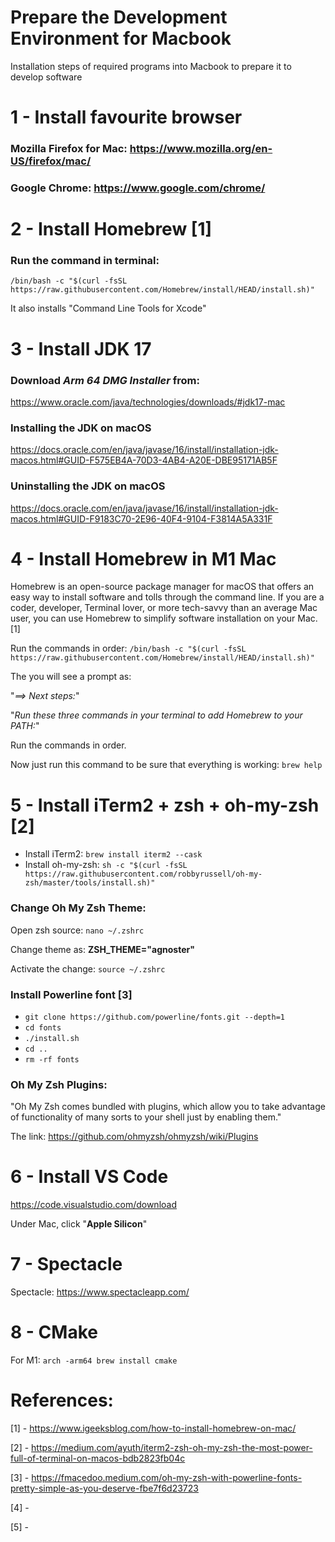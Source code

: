 # Prepare the Development Environment for Macbook
Installation steps of required programs into Macbook to prepare it to develop software

# 1 - Install favourite browser
### Mozilla Firefox for Mac: https://www.mozilla.org/en-US/firefox/mac/
### Google Chrome: https://www.google.com/chrome/

# 2 - Install Homebrew [1]

### Run the command in terminal:

`/bin/bash -c "$(curl -fsSL https://raw.githubusercontent.com/Homebrew/install/HEAD/install.sh)"`

It also installs "Command Line Tools for Xcode"

# 3 - Install JDK 17

### Download *Arm 64 DMG Installer* from:
https://www.oracle.com/java/technologies/downloads/#jdk17-mac

### Installing the JDK on macOS
https://docs.oracle.com/en/java/javase/16/install/installation-jdk-macos.html#GUID-F575EB4A-70D3-4AB4-A20E-DBE95171AB5F

### Uninstalling the JDK on macOS
https://docs.oracle.com/en/java/javase/16/install/installation-jdk-macos.html#GUID-F9183C70-2E96-40F4-9104-F3814A5A331F

# 4 - Install Homebrew in M1 Mac

Homebrew is an open-source package manager for macOS that offers an easy way to install software and tolls through the command line. If you are a coder, developer, Terminal lover, or more tech-savvy than an average Mac user, you can use Homebrew to simplify software installation on your Mac. [1]

Run the commands in order:
`/bin/bash -c "$(curl -fsSL https://raw.githubusercontent.com/Homebrew/install/HEAD/install.sh)"`

The you will see a prompt as:

"*==> Next steps:*"

"*Run these three commands in your terminal to add Homebrew to your PATH:*"

Run the commands in order. 

Now just run this command to be sure that everything is working: `brew help`

# 5 - Install iTerm2 + zsh + oh-my-zsh [2]

- Install iTerm2: `brew install iterm2 --cask`
- Install oh-my-zsh: `sh -c "$(curl -fsSL https://raw.githubusercontent.com/robbyrussell/oh-my-zsh/master/tools/install.sh)"`

### Change Oh My Zsh Theme:

Open zsh source: `nano ~/.zshrc`

Change theme as: **ZSH_THEME="agnoster"**

Activate the change: `source ~/.zshrc`

### Install Powerline font [3]

- `git clone https://github.com/powerline/fonts.git --depth=1`
- `cd fonts`
- `./install.sh`
- `cd ..`
- `rm -rf fonts`

### Oh My Zsh Plugins: 

"Oh My Zsh comes bundled with plugins, which allow you to take advantage of functionality of many sorts to your shell just by enabling them."

The link: https://github.com/ohmyzsh/ohmyzsh/wiki/Plugins

# 6 - Install VS Code

https://code.visualstudio.com/download

Under Mac, click "**Apple Silicon**"

# 7 - Spectacle

Spectacle: https://www.spectacleapp.com/

# 8 - CMake

For M1: `arch -arm64 brew install cmake` 

# References:

[1] - https://www.igeeksblog.com/how-to-install-homebrew-on-mac/

[2] - https://medium.com/ayuth/iterm2-zsh-oh-my-zsh-the-most-power-full-of-terminal-on-macos-bdb2823fb04c

[3] - https://fmacedoo.medium.com/oh-my-zsh-with-powerline-fonts-pretty-simple-as-you-deserve-fbe7f6d23723

[4] - 

[5] - 
